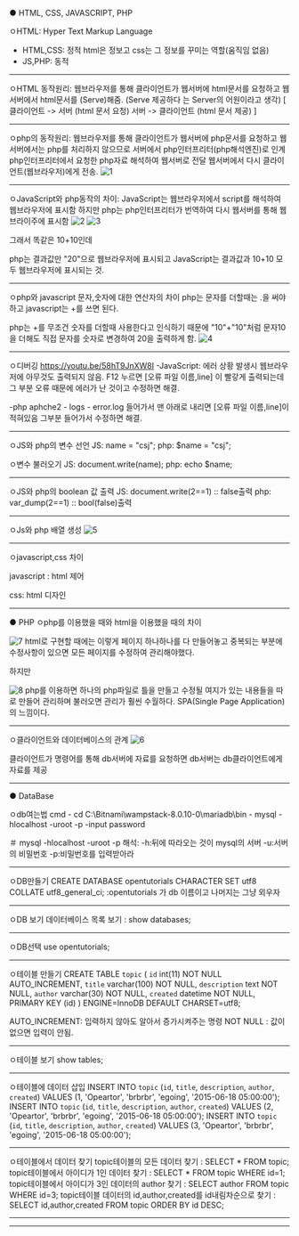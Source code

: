 ● HTML, CSS, JAVASCRIPT, PHP

ㅇHTML: Hyper Text Markup Language

- HTML,CSS: 정적
 html은 정보고 css는 그 정보를 꾸미는 역할(움직임 없음)
- JS,PHP: 동적

----------------------------------------------------------------------------------------------------

ㅇHTML 동작원리:
웹브라우저를 통해 클라이언트가 웹서버에 html문서를 요청하고
웹서버에서 html문서를 (Serve)해줌. (Serve 제공하다 는 Server의 어원이라고 생각)
[ 클라이언트 -> 서버 (html 문서 요청)
서버 -> 클라이언트 (html 문서 제공) ]

----------------------------------------------------------------------------------------------------

ㅇphp의 동작원리:
웹브라우저를 통해 클라이언트가 웹서버에 php문서를 요청하고
웹서버에서는 php를 처리하지 않으므로 서버에서 php인터프리터(php해석엔진)로 인계
php인터프리터에서 요청한 php자료 해석하여 웹서버로 전달
웹서버에서 다시 클라이언트(웹브라우저)에게 전송.
![1](https://user-images.githubusercontent.com/84304802/132083071-4f1f5d22-6301-47ec-aeba-0791b513e1eb.jpg)
 
----------------------------------------------------------------------------------------------------

ㅇJavaScript와 php동작의 차이:
JavaScript는 웹브라우저에서 script를 해석하여 웹브라우저에 표시함
하지만 php는 php인터프리터가 번역하여 다시 웹서버를 통해 웹브라이주에 표시함
 ![2](https://user-images.githubusercontent.com/84304802/132083090-4be0ece0-c58f-42d9-bfcf-e875338e0cad.jpg)
 ![3](https://user-images.githubusercontent.com/84304802/132083091-402d68f2-a320-4649-b16d-8cf32d19dcfd.jpg)
 
그래서 똑같은 10+10인데

php는 결과값만 "20"으로 웹브라우저에 표시되고
JavaScript는 결과값과 10+10 모두 웹브라우저에 표시되는 것.

----------------------------------------------------------------------------------------------------
ㅇphp와 javascript 문자,숫자에 대한 연산자의 차이
php는 문자를 더할때는 .을 써야하고
javascript는 +를 쓰면 된다.

php는 +를 무조건 숫자를 더할때 사용한다고 인식하기 때문에
"10"+"10"처럼 문자10을 더해도 직접 문자를 숫자로 변경하여 20을 출력하게 함.
 ![4](https://user-images.githubusercontent.com/84304802/132083092-b40d86b2-93cd-423a-880a-3f03d44f756c.jpg)

----------------------------------------------------------------------------------------------------
ㅇ디버깅
https://youtu.be/58hT9JnXW8I
-JavaScript:
에러 상황 발생시 웹브라우저에 아무것도 출력되지 않음.
F12 누르면 [오류 파일 이름,line] 이 빨갛게 출력되는데 그 부분 오류 때문에
에러가 난 것이고 수정하면 해결.

-php
aphche2 - logs - error.log
들어가서 맨 아래로 내리면 [오류 파일 이름,line]이 적혀있음
그부분 들어가서 수정하면 해결.

----------------------------------------------------------------------------------------------------
ㅇJS와 php의 변수 선언
JS: name = "csj";
php: $name = "csj";

ㅇ변수 불러오기
JS: document.write(name);
php: echo $name;

----------------------------------------------------------------------------------------------------
ㅇJS와 php의 boolean 값 출력
JS: document.write(2==1) :: false출력
php: var_dump(2==1) :: bool(false)출력

----------------------------------------------------------------------------------------------------
ㅇJs와 php 배열 생성
 ![5](https://user-images.githubusercontent.com/84304802/132083093-cc6779de-3fed-47a5-892e-7ea48aeeb63a.jpg)


----------------------------------------------------------------------------------------------------
ㅇjavascript,css 차이

javascript : html 제어

css: html 디자인

----------------------------------------------------------------------------------------------------
● PHP
ㅇphp를 이용했을 때와 html을 이용했을 때의 차이

 ![7](https://user-images.githubusercontent.com/84304802/132093249-548e189e-f42f-4f58-83e0-90a75a6a6c9f.JPG)
html로 구현할 때에는 이렇게 페이지 하나하나를 다 만들어놓고 중복되는 부분에 수정사항이 있으면 모든 페이지를 수정하여 관리해야했다.

하지만

 
![8](https://user-images.githubusercontent.com/84304802/132093250-2995182e-4f8a-450e-bd0f-12d73adc9845.JPG)
php를 이용하면 하나의 php파일로 틀을 만들고 수정될 여지가 있는 내용들을 따로 만들어
관리하며 불러오면 관리가 훨씬 수월하다. 
SPA(Single Page Application)의 느낌이다.

----------------------------------------------------------------------------------------------------
ㅇ클라이언트와 데이터베이스의 관계
![6](https://user-images.githubusercontent.com/84304802/132083095-ffe0172e-10bf-4f4a-a555-6aad7bb38f4d.jpg)
 
클라이언트가 명령어를 통해 db서버에 자료를 요청하면
db서버는 db클라이언트에게 자료를 제공

----------------------------------------------------------------------------------------------------
● DataBase

ㅇdb여는법
cmd - cd C:\Bitnami\wampstack-8.0.10-0\mariadb\bin - mysql -hlocalhost -uroot -p
-input password

＃ mysql -hlocalhost -uroot -p 해석:
-h:뒤에 따라오는 것이 mysql의 서버
-u:서버의 비밀번호
-p:비밀번호를 입력받아라

----------------------------------------------------------------------------------------------------
ㅇDB만들기
CREATE DATABASE opentutorials CHARACTER SET utf8 COLLATE utf8_general_ci;
:opentutorials 가 db 이름이고 나머지는 그냥 외우자

----------------------------------------------------------------------------------------------------
ㅇDB 보기
데이터베이스 목록 보기 : show databases;

----------------------------------------------------------------------------------------------------
ㅇDB선택
use opentutorials;

----------------------------------------------------------------------------------------------------
ㅇ테이블 만들기
CREATE TABLE `topic` (
`id` int(11) NOT NULL AUTO_INCREMENT,
  `title` varchar(100) NOT NULL,
  `description` text NOT NULL,
  `author` varchar(30) NOT NULL,
  `created` datetime NOT NULL,
  PRIMARY KEY (id)
) ENGINE=InnoDB DEFAULT CHARSET=utf8;

AUTO_INCREMENT: 입력하지 않아도 알아서 증가시켜주는 명령
NOT NULL : 값이 없으면 입력이 안됨.

----------------------------------------------------------------------------------------------------
ㅇ테이블 보기
show tables;

----------------------------------------------------------------------------------------------------
ㅇ테이블에 데이터 삽입
INSERT INTO `topic` (`id`, `title`, `description`, `author`, `created`) VALUES (1, 'Opeartor', 'brbrbr', 'egoing', '2015-06-18 05:00:00');
INSERT INTO `topic` (`id`, `title`, `description`, `author`, `created`) VALUES (2, 'Opeartor', 'brbrbr', 'egoing', '2015-06-18 05:00:00');
INSERT INTO `topic` (`id`, `title`, `description`, `author`, `created`) VALUES (3, 'Opeartor', 'brbrbr', 'egoing', '2015-06-18 05:00:00');


----------------------------------------------------------------------------------------------------
ㅇ테이블에서 데이터 찾기
topic테이블의 모든 데이터 찾기 : SELECT * FROM topic;
topic테이블에서 아이디가 1인 데이터 찾기 : SELECT * FROM topic WHERE id=1;
topic테이블에서 아이디가 3인 데이터의 author 찾기 : SELECT author FROM topic WHERE id=3;
topic테이블 데이터의 id,author,created를 id내림차순으로 찾기 : SELECT id,author,created FROM topic ORDER BY id DESC;


----------------------------------------------------------------------------------------------------
----------------------------------------------------------------------------------------------------



